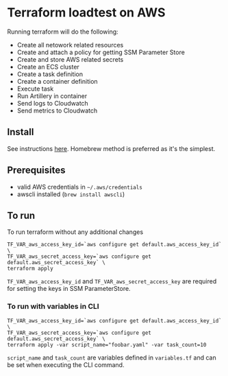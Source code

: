 # Terraform loadtest on AWS

Running terraform will do the following:
* Create all netowork related resources
* Create and attach a policy for getting SSM Parameter Store
* Create and store AWS related secrets
* Create an ECS cluster
* Create a task definition
* Create a container definition
* Execute task
* Run Artillery in container
* Send logs to Cloudwatch
* Send metrics to Cloudwatch

## Install

See instructions [here](https://developer.hashicorp.com/terraform/tutorials/aws-get-started/install-cli#install-cli). Homebrew method is preferred as it's the simplest.

## Prerequisites

* valid AWS credentials in `~/.aws/credentials`
* awscli installed (`brew install awscli`)

## To run

To run terraform without any additional changes
```
TF_VAR_aws_access_key_id=`aws configure get default.aws_access_key_id` \
TF_VAR_aws_secret_access_key=`aws configure get default.aws_secret_access_key` \
terraform apply
```

`TF_VAR_aws_access_key_id` and `TF_VAR_aws_secret_access_key` are required for setting the keys in SSM ParameterStore.

### To run with variables in CLI

```
TF_VAR_aws_access_key_id=`aws configure get default.aws_access_key_id` \
TF_VAR_aws_secret_access_key=`aws configure get default.aws_secret_access_key` \
terraform apply -var script_name="foobar.yaml" -var task_count=10
```

`script_name` and `task_count` are variables defined in `variables.tf` and can be set when executing the CLI command.
